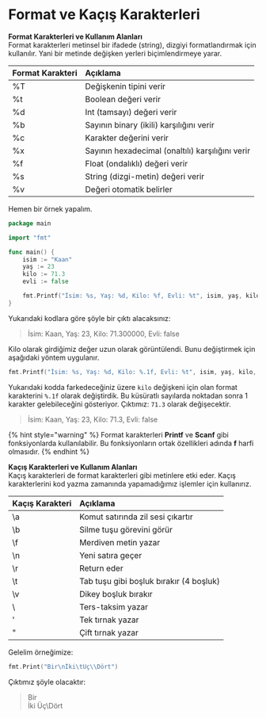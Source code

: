# Format ve Kaçış Karakterleri

**Format Karakterleri ve Kullanım Alanları**  
Format karakterleri metinsel bir ifadede \(string\), dizgiyi formatlandırmak için kullanılır. Yani bir metinde değişken yerleri biçimlendirmeye yarar.

| Format Karakteri | Açıklama |
| :--- | :--- |
| %T | Değişkenin tipini verir |
| %t | Boolean değeri verir |
| %d | Int \(tamsayı\) değeri verir |
| %b | Sayının binary \(ikili\) karşılığını verir |
| %c | Karakter değerini verir |
| %x | Sayının hexadecimal \(onaltılı\) karşılığını verir |
| %f | Float \(ondalıklı\) değeri verir |
| %s | String \(dizgi-metin\) değeri verir |
| %v | Değeri otomatik belirler |

Hemen bir örnek yapalım.

```go
package main

import "fmt"

func main() {
    isim := "Kaan"
    yaş := 23
    kilo := 71.3
    evli := false

    fmt.Printf("İsim: %s, Yaş: %d, Kilo: %f, Evli: %t", isim, yaş, kilo, evli)
}
```

Yukarıdaki kodlara göre şöyle bir çıktı alacaksınız:

> İsim: Kaan, Yaş: 23, Kilo: 71.300000, Evli: false

Kilo olarak girdiğimiz değer uzun olarak görüntülendi. Bunu değiştirmek için aşağıdaki yöntem uygulanır.

```go
fmt.Printf("İsim: %s, Yaş: %d, Kilo: %.1f, Evli: %t", isim, yaş, kilo, evli)
```

Yukarıdaki kodda farkedeceğiniz üzere `kilo` değişkeni için olan format karakterini `%.1f` olarak değiştirdik. Bu küsüratlı sayılarda noktadan sonra 1 karakter gelebileceğini gösteriyor. Çıktımız: `71.3` olarak değişecektir.

> İsim: Kaan, Yaş: 23, Kilo: 71.3, Evli: false

{% hint style="warning" %}
Format karakterleri **Printf** ve **Scanf** gibi fonksiyonlarda kullanılabilir. Bu fonksiyonların ortak özellikleri adında **f** harfi olmasıdır.
{% endhint %}

**Kaçış Karakterleri ve Kullanım Alanları**  
Kaçış karakterleri de format karakterleri gibi metinlere etki eder. Kaçış karakterlerini kod yazma zamanında yapamadığımız işlemler için kullanırız.

| Kaçış Karakteri | Açıklama |
| :--- | :--- |
| \a | Komut satırında zil sesi çıkartır |
| \b | Silme tuşu görevini görür |
| \f | Merdiven metin yazar |
| \n | Yeni satıra geçer |
| \r | Return eder |
| \t | Tab tuşu gibi boşluk bırakır \(4 boşluk\) |
| \v | Dikey boşluk bırakır |
| \ | Ters-taksim yazar |
| \' | Tek tırnak yazar |
| \" | Çift tırnak yazar |

Gelelim örneğimize:

```go
fmt.Print("Bir\nİki\tÜç\\Dört")
```

Çıktımız şöyle olacaktır:

> Bir  
> İki Üç\Dört

